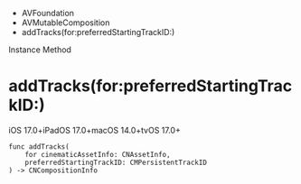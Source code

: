 

- AVFoundation
- AVMutableComposition
-  addTracks(for:preferredStartingTrackID:) 

Instance Method

# addTracks(for:preferredStartingTrackID:)

iOS 17.0+iPadOS 17.0+macOS 14.0+tvOS 17.0+

``` source
func addTracks(
    for cinematicAssetInfo: CNAssetInfo,
    preferredStartingTrackID: CMPersistentTrackID
) -> CNCompositionInfo
```

